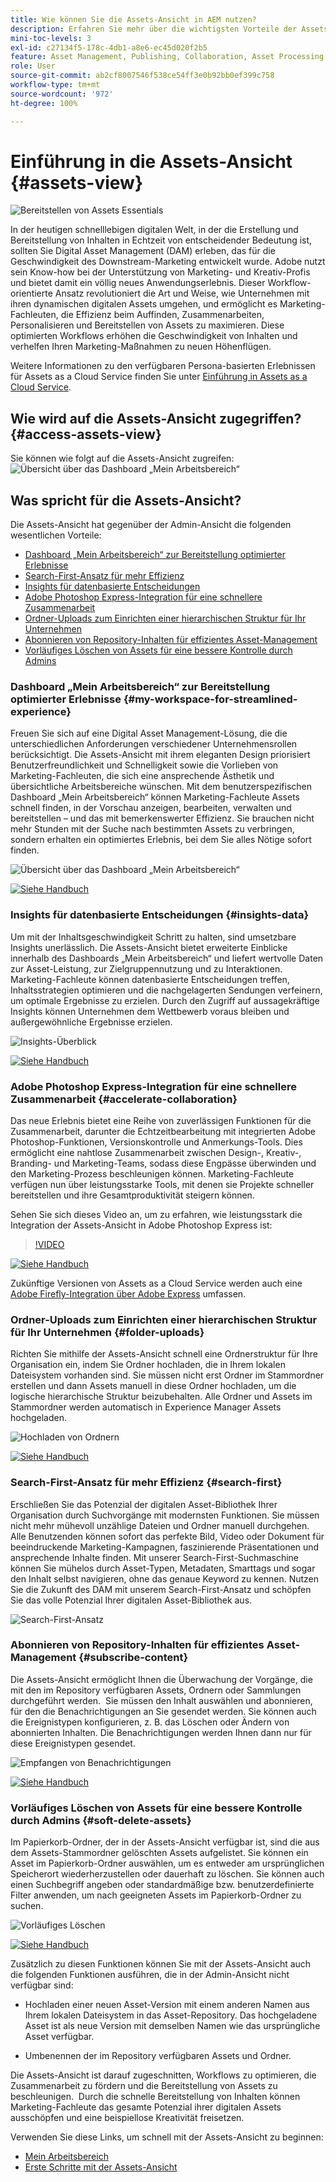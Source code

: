 ```yaml
---
title: Wie können Sie die Assets-Ansicht in AEM nutzen?
description: Erfahren Sie mehr über die wichtigsten Vorteile der Assets-Ansicht in AEM.  Adobe nutzt sein Know-how bei der Unterstützung von Marketing- und Kreativ-Profis und bietet damit ein völlig neues Anwendungserlebnis.
mini-toc-levels: 3
exl-id: c27134f5-178c-4db1-a8e6-ec45d020f2b5
feature: Asset Management, Publishing, Collaboration, Asset Processing
role: User
source-git-commit: ab2cf8007546f538ce54ff3e0b92bb0ef399c758
workflow-type: tm+mt
source-wordcount: '972'
ht-degree: 100%

---
```


# Einführung in die Assets-Ansicht {#assets-view}

![Bereitstellen von Assets Essentials](assets/banner-image.jpg)

In der heutigen schnelllebigen digitalen Welt, in der die Erstellung und Bereitstellung von Inhalten in Echtzeit von entscheidender Bedeutung ist, sollten Sie Digital Asset Management (DAM) erleben, das für die Geschwindigkeit des Downstream-Marketing entwickelt wurde. Adobe nutzt sein Know-how bei der Unterstützung von Marketing- und Kreativ-Profis und bietet damit ein völlig neues Anwendungserlebnis. Dieser Workflow-orientierte Ansatz revolutioniert die Art und Weise, wie Unternehmen mit ihren dynamischen digitalen Assets umgehen, und ermöglicht es Marketing-Fachleuten, die Effizienz beim Auffinden, Zusammenarbeiten, Personalisieren und Bereitstellen von Assets zu maximieren. Diese optimierten Workflows erhöhen die Geschwindigkeit von Inhalten und verhelfen Ihren Marketing-Maßnahmen zu neuen Höhenflügen.

Weitere Informationen zu den verfügbaren Persona-basierten Erlebnissen für Assets as a Cloud Service finden Sie unter [Einführung in Assets as a Cloud Service](/help/assets/overview.md#persona-based-experiences).

## Wie wird auf die Assets-Ansicht zugegriffen? {#access-assets-view}

Sie können wie folgt auf die Assets-Ansicht zugreifen:
![Übersicht über das Dashboard „Mein Arbeitsbereich“](assets/assets-view.png)

<!--

* **Toggle in Admin view**

    * Log into [!DNL Experience Manager] using Cloud Manager.
    * Navigate to **[!UICONTROL Assets]** > **[!UICONTROL Files]**.
    * Click the profile icon on the top right corner.
    * Click **[!UICONTROL Switch View]** from the **[!UICONTROL Profile Settings]** section.
    Repeat these steps to switch back to the Admin view.

* **Product Switcher**
    * Log into [!DNL Experience Manager] and click ![Product selector](assets/waffle-icon.svg).
    * Select **[!UICONTROL Experience Manager Assets]** to access the Assets view.
    * Select **[!UICONTROL Experience Manager]** to access the Admin view.

* **Quick Links** 
    * Log into experience.adobe.com.
    * Click **[!UICONTROL Experience Manager Assets]** to access the Assets view.
    * Click **[!UICONTROL Experience Manager Assets]** to access the Assets view.

    -->

## Was spricht für die Assets-Ansicht?

Die Assets-Ansicht hat gegenüber der Admin-Ansicht die folgenden wesentlichen Vorteile:

* [Dashboard „Mein Arbeitsbereich“ zur Bereitstellung optimierter Erlebnisse](#my-workspace-for-streamlined-experience)
* [Search-First-Ansatz für mehr Effizienz](#search-first)
* [Insights für datenbasierte Entscheidungen](#insights-data)
* [Adobe Photoshop Express-Integration für eine schnellere Zusammenarbeit](#accelerate-collaboration)
* [Ordner-Uploads zum Einrichten einer hierarchischen Struktur für Ihr Unternehmen](#folder-uploads)
* [Abonnieren von Repository-Inhalten für effizientes Asset-Management](#subscribe-content)
* [Vorläufiges Löschen von Assets für eine bessere Kontrolle durch Admins](#soft-delete-assets)

### Dashboard „Mein Arbeitsbereich“ zur Bereitstellung optimierter Erlebnisse {#my-workspace-for-streamlined-experience}

Freuen Sie sich auf eine Digital Asset Management-Lösung, die die unterschiedlichen Anforderungen verschiedener Unternehmensrollen berücksichtigt. Die Assets-Ansicht mit ihrem eleganten Design priorisiert Benutzerfreundlichkeit und Schnelligkeit sowie die Vorlieben von Marketing-Fachleuten, die sich eine ansprechende Ästhetik und übersichtliche Arbeitsbereiche wünschen. Mit dem benutzerspezifischen Dashboard „Mein Arbeitsbereich“ können Marketing-Fachleute Assets schnell finden, in der Vorschau anzeigen, bearbeiten, verwalten und bereitstellen – und das mit bemerkenswerter Effizienz. Sie brauchen nicht mehr Stunden mit der Suche nach bestimmten Assets zu verbringen, sondern erhalten ein optimiertes Erlebnis, bei dem Sie alles Nötige sofort finden.

![Übersicht über das Dashboard „Mein Arbeitsbereich“](assets/my-workspace-demo.gif)

[![Siehe Handbuch](https://helpx.adobe.com/content/dam/help/en/marketing-cloud/how-to/digital-foundation/_jcr_content/main-pars/image_1250343773/see-the-guide-sm.png)](my-workspace-assets-view.md)

### Insights für datenbasierte Entscheidungen {#insights-data}

Um mit der Inhaltsgeschwindigkeit Schritt zu halten, sind umsetzbare Insights unerlässlich. Die Assets-Ansicht bietet erweiterte Einblicke innerhalb des Dashboards „Mein Arbeitsbereich“ und liefert wertvolle Daten zur Asset-Leistung, zur Zielgruppennutzung und zu Interaktionen.  Marketing-Fachleute können datenbasierte Entscheidungen treffen, Inhaltsstrategien optimieren und die nachgelagerten Sendungen verfeinern, um optimale Ergebnisse zu erzielen. Durch den Zugriff auf aussagekräftige Insights können Unternehmen dem Wettbewerb voraus bleiben und außergewöhnliche Ergebnisse erzielen.

![Insights-Überblick](assets/insights-overview.gif)

[![Siehe Handbuch](https://helpx.adobe.com/content/dam/help/en/marketing-cloud/how-to/digital-foundation/_jcr_content/main-pars/image_1250343773/see-the-guide-sm.png)](manage-reports-assets-view.md#view-live-statistics)

### Adobe Photoshop Express-Integration für eine schnellere Zusammenarbeit {#accelerate-collaboration}

Das neue Erlebnis bietet eine Reihe von zuverlässigen Funktionen für die Zusammenarbeit, darunter die Echtzeitbearbeitung mit integrierten Adobe Photoshop-Funktionen, Versionskontrolle und Anmerkungs-Tools. Dies ermöglicht eine nahtlose Zusammenarbeit zwischen Design-, Kreativ-, Branding- und Marketing-Teams, sodass diese Engpässe überwinden und den Marketing-Prozess beschleunigen können. Marketing-Fachleute verfügen nun über leistungsstarke Tools, mit denen sie Projekte schneller bereitstellen und ihre Gesamtproduktivität steigern können.

Sehen Sie sich dieses Video an, um zu erfahren, wie leistungsstark die Integration der Assets-Ansicht in Adobe Photoshop Express ist:

>[!VIDEO](https://video.tv.adobe.com/v/3420922)

[![Siehe Handbuch](https://helpx.adobe.com/content/dam/help/en/marketing-cloud/how-to/digital-foundation/_jcr_content/main-pars/image_1250343773/see-the-guide-sm.png)](edit-images-assets-view.md)

Zukünftige Versionen von Assets as a Cloud Service werden auch eine [Adobe Firefly-Integration über Adobe Express](https://firefly.adobe.com/?gclid=EAIaIQobChMIlZeKuNfj_wIVeyCtBh3e5g2cEAAYASAAEgL56_D_BwE&amp;sdid=JM4FW6VL&amp;mv=search&amp;mv2=paidsearch&amp;ef_id=EAIaIQobChMIlZeKuNfj_wIVeyCtBh3e5g2cEAAYASAAEgL56_D_BwE:G:s&amp;s_kwcid=AL!3085!3!652077237594!e!!g!!adobe%20firefly!19870733758!148140507838) umfassen.

### Ordner-Uploads zum Einrichten einer hierarchischen Struktur für Ihr Unternehmen {#folder-uploads}

Richten Sie mithilfe der Assets-Ansicht schnell eine Ordnerstruktur für Ihre Organisation ein, indem Sie Ordner hochladen, die in Ihrem lokalen Dateisystem vorhanden sind. Sie müssen nicht erst Ordner im Stammordner erstellen und dann Assets manuell in diese Ordner hochladen, um die logische hierarchische Struktur beizubehalten. Alle Ordner und Assets im Stammordner werden automatisch in Experience Manager Assets hochgeladen.

![Hochladen von Ordnern](assets/folder-uploads.gif)

[![Siehe Handbuch](https://helpx.adobe.com/content/dam/help/en/marketing-cloud/how-to/digital-foundation/_jcr_content/main-pars/image_1250343773/see-the-guide-sm.png)](add-delete-assets-view.md)

### Search-First-Ansatz für mehr Effizienz {#search-first}

Erschließen Sie das Potenzial der digitalen Asset-Bibliothek Ihrer Organisation durch Suchvorgänge mit modernsten Funktionen. Sie müssen nicht mehr mühevoll unzählige Dateien und Ordner manuell durchgehen. Alle Benutzenden können sofort das perfekte Bild, Video oder Dokument für beeindruckende Marketing-Kampagnen, faszinierende Präsentationen und ansprechende Inhalte finden. Mit unserer Search-First-Suchmaschine können Sie mühelos durch Asset-Typen, Metadaten, Smarttags und sogar den Inhalt selbst navigieren, ohne das genaue Keyword zu kennen. Nutzen Sie die Zukunft des DAM mit unserem Search-First-Ansatz und schöpfen Sie das volle Potenzial Ihrer digitalen Asset-Bibliothek aus.

![Search-First-Ansatz](assets/search-first.gif)

### Abonnieren von Repository-Inhalten für effizientes Asset-Management {#subscribe-content}

Die Assets-Ansicht ermöglicht Ihnen die Überwachung der Vorgänge, die mit den im Repository verfügbaren Assets, Ordnern oder Sammlungen durchgeführt werden.  Sie müssen den Inhalt auswählen und abonnieren, für den die Benachrichtigungen an Sie gesendet werden. Sie können auch die Ereignistypen konfigurieren, z. B. das Löschen oder Ändern von abonnierten Inhalten. Die Benachrichtigungen werden Ihnen dann nur für diese Ereignistypen gesendet.

![Empfangen von Benachrichtigungen](assets/notifications.gif)

[![Siehe Handbuch](https://helpx.adobe.com/content/dam/help/en/marketing-cloud/how-to/digital-foundation/_jcr_content/main-pars/image_1250343773/see-the-guide-sm.png)](manage-notifications-assets-view.md)

### Vorläufiges Löschen von Assets für eine bessere Kontrolle durch Admins {#soft-delete-assets}

Im Papierkorb-Ordner, der in der Assets-Ansicht verfügbar ist, sind die aus dem Assets-Stammordner gelöschten Assets aufgelistet. Sie können ein Asset im Papierkorb-Ordner auswählen, um es entweder am ursprünglichen Speicherort wiederherzustellen oder dauerhaft zu löschen. Sie können auch einen Suchbegriff angeben oder standardmäßige bzw. benutzerdefinierte Filter anwenden, um nach geeigneten Assets im Papierkorb-Ordner zu suchen.

![Vorläufiges Löschen](assets/soft-delete.gif)

[![Siehe Handbuch](https://helpx.adobe.com/content/dam/help/en/marketing-cloud/how-to/digital-foundation/_jcr_content/main-pars/image_1250343773/see-the-guide-sm.png)](navigate-assets-view.md)

Zusätzlich zu diesen Funktionen können Sie mit der Assets-Ansicht auch die folgenden Funktionen ausführen, die in der Admin-Ansicht nicht verfügbar sind:

* Hochladen einer neuen Asset-Version mit einem anderen Namen aus Ihrem lokalen Dateisystem in das Asset-Repository. Das hochgeladene Asset ist als neue Version mit demselben Namen wie das ursprüngliche Asset verfügbar.

* Umbenennen der im Repository verfügbaren Assets und Ordner.

Die Assets-Ansicht ist darauf zugeschnitten, Workflows zu optimieren, die Zusammenarbeit zu fördern und die Bereitstellung von Assets zu beschleunigen.  Durch die schnelle Bereitstellung von Inhalten können Marketing-Fachleute das gesamte Potenzial ihrer digitalen Assets ausschöpfen und eine beispiellose Kreativität freisetzen.


Verwenden Sie diese Links, um schnell mit der Assets-Ansicht zu beginnen:

* [Mein Arbeitsbereich](/help/assets/my-workspace-assets-view.md)
* [Erste Schritte mit der Assets-Ansicht](/help/assets/get-started-assets-view.md)

